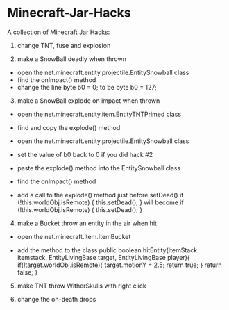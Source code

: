 Minecraft-Jar-Hacks
===================

A collection of Minecraft Jar Hacks:

1) change TNT, fuse and explosion



2) make a SnowBall deadly when thrown

- open the net.minecraft.entity.projectile.EntitySnowball class
- find the onImpact() method
- change the line 
     byte b0 = 0;
   to be
     byte b0 = 127;

3) make a SnowBall explode on impact when thrown

- open the net.minecraft.entity.item.EntityTNTPrimed class

- find and copy the explode() method

- open the net.minecraft.entity.projectile.EntitySnowball class

- set the value of b0 back to 0 if you did hack #2

- paste the explode() method into the EntitySnowball class

- find the onImpact() method

- add a call to the explode() method just before setDead()
        if (!this.worldObj.isRemote)
        {
        	this.setDead();
        }
will become
        if (!this.worldObj.isRemote)
        {
        	this.setDead();
        }

4) make a Bucket throw an entity in the air when hit 

- open the net.minecraft.item.ItemBucket 

- add the method to the class
	public boolean hitEntity(ItemStack itemstack, EntityLivingBase target, EntityLivingBase player){
		if(!target.worldObj.isRemote){
			target.motionY = 2.5;
			return true;
		}
		return false;
	}

5) make TNT throw WitherSkulls with right click

6) change the on-death drops

